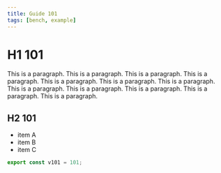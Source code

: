 ```yaml
---
title: Guide 101
tags: [bench, example]
---
```


# H1 101

This is a paragraph. This is a paragraph. This is a paragraph. This is a paragraph. This is a paragraph. This is a paragraph. This is a paragraph. This is a paragraph. This is a paragraph. This is a paragraph. This is a paragraph. This is a paragraph. 

## H2 101

- item A
- item B
- item C

```ts
export const v101 = 101;
```